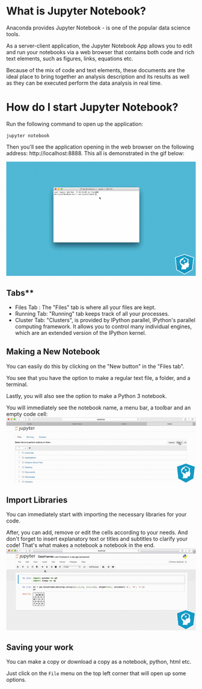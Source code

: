 # What is Jupyter Notebook?
Anaconda provides Jupyter Notebook - is one of the popular data science tools. 

As a server-client application, the Jupyter Notebook App allows you to edit and run your notebooks via a web browser that contains both code and rich text elements, such as figures, links, equations etc.

Because of the mix of code and text elements, these documents are the ideal place to bring together an analysis description and its results as well as they can be executed perform the data analysis in real time.

# How do I start Jupyter Notebook?
Run the following command to open up the application:
```
jupyter notebook
```
Then you'll see the application opening in the web browser on the following address: http://localhost:8888. This all is demonstrated in the gif below:

![demo1](./jup-nb-demo/content_jupyternotebook1.gif)

## Tabs**
* Files Tab : The "Files" tab is where all your files are kept.
* Running Tab: "Running" tab keeps track of all your processes.
* Cluster Tab:  "Clusters", is provided by IPython parallel, IPython's parallel computing framework. It allows you to control many individual engines, which are an extended version of the IPython kernel.

## Making a New Notebook
You can easily do this by clicking on the "New button" in the "Files tab".

You see that you have the option to make a regular text file, a folder, and a terminal.

Lastly, you will also see the option to make a Python 3 notebook. 

You will immediately see the notebook name, a menu bar, a toolbar and an empty code cell:
![demo2](./jup-nb-demo/content_jupyternotebook3b.gif)

## Import Libraries
You can immediately start with importing the necessary libraries for your code. 

After, you can add, remove or edit the cells according to your needs. And don't forget to insert explanatory text or titles and subtitles to clarify your code! That's what makes a notebook a notebook in the end. 
![demo3](./jup-nb-demo/content_jupyternotebook7.gif)

## Saving your work
You can make a copy or download a copy as a notebook, python, html etc.

Just click on the `File` menu on the top left corner that will open up some options.
